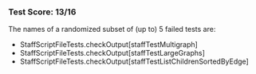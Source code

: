 ### Test Score: 13/16

The names of a randomized subset of (up to) 5 failed tests are:
 - StaffScriptFileTests.checkOutput[staffTestMultigraph]
 - StaffScriptFileTests.checkOutput[staffTestLargeGraphs]
 - StaffScriptFileTests.checkOutput[staffTestListChildrenSortedByEdge]


